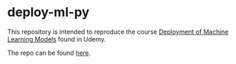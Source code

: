 # deploy-ml-py

This repository is intended to reproduce the course [Deployment of Machine Learning Models](https://www.udemy.com/course/deployment-of-machine-learning-models) found in Udemy.

The repo can be found [here](https://github.com/trainindata/deploying-machine-learning-models).
